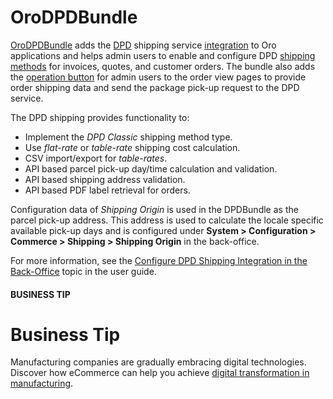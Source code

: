 <a id="bundle-docs-extensions-dpd"></a>

# OroDPDBundle

<a href="https://github.com/oroinc/OroDpdBundle" target="_blank">OroDPDBundle</a> adds the <a href="https://www.dpd.com/" target="_blank">DPD</a> shipping service <a href="https://github.com/oroinc/platform/tree/6.1/src/Oro/Bundle/IntegrationBundle" target="_blank">integration</a> to Oro applications and helps admin users to enable and configure DPD <a href="https://github.com/oroinc/orocommerce/tree/master/src/Oro/Bundle/ShippingBundle" target="_blank">shipping methods</a> for invoices, quotes, and customer orders. The bundle also adds the <a href="https://github.com/oroinc/platform/tree/6.1/src/Oro/Bundle/ActionBundle" target="_blank">operation button</a> for admin users to the order view pages to provide order shipping data and send the package pick-up request to the DPD service.

The DPD shipping provides functionality to:

* Implement the *DPD Classic* shipping method type.
* Use *flat-rate* or *table-rate* shipping cost calculation.
* CSV import/export for *table-rates*.
* API based parcel pick-up day/time calculation and validation.
* API based shipping address validation.
* API based PDF label retrieval for orders.

Configuration data of *Shipping Origin* is used in the DPDBundle as the parcel pick-up address. This address is used to calculate the locale specific available pick-up days and is configured under **System > Configuration > Commerce > Shipping > Shipping Origin** in the back-office.

For more information, see the [Configure DPD Shipping Integration in the Back-Office](../../../user/back-office/system/integrations/shipping-integration/dpd.md#doc-integrations-dpd) topic in the user guide.

#### BUSINESS TIP
# Business Tip

Manufacturing companies are gradually embracing digital technologies. Discover how eCommerce can help you achieve <a href="https://oroinc.com/b2b-ecommerce/blog/digital-transformation-in-manufacturing/" target="_blank">digital transformation in manufacturing</a>.

<!-- Frontend -->
